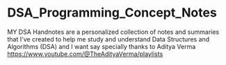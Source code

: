 # DSA_Programming_Concept_Notes
MY DSA Handnotes are a personalized collection of notes and summaries that I've created to help me study and understand Data Structures and Algorithms (DSA) and I want say specially thanks to Aditya Verma https://www.youtube.com/@TheAdityaVerma/playlists
